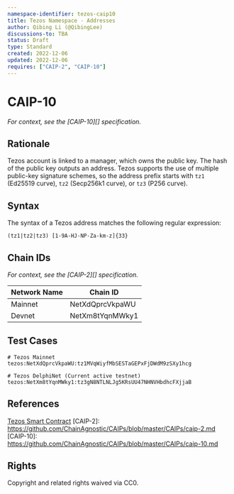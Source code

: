 ```yaml
---
namespace-identifier: tezos-caip10
title: Tezos Namespace - Addresses
author: Qibing Li (@QibingLee)
discussions-to: TBA
status: Draft
type: Standard
created: 2022-12-06
updated: 2022-12-06
requires: ["CAIP-2", "CAIP-10"]
---
```


# CAIP-10

_For context, see the [CAIP-10][] specification._

## Rationale

Tezos account is linked to a manager, which owns the public key. The hash of the public key outputs an address. Tezos supports the use of multiple public-key signature schemes, so the address prefix starts with `tz1` (Ed25519 curve), `tz2` (Secp256k1 curve), or `tz3` (P256 curve).

## Syntax

The syntax of a Tezos address matches the following regular expression:

`(tz1|tz2|tz3) [1-9A-HJ-NP-Za-km-z]{33}`

## Chain IDs

_For context, see the [CAIP-2][] specification._

| Network Name | Chain ID                         |
| ------------ | -------------------------------- |
| Mainnet      | NetXdQprcVkpaWU |
| Devnet       | NetXm8tYqnMWky1 |


## Test Cases

```
# Tezos Mainnet
tezos:NetXdQprcVkpaWU:tz1MVqWiyfMbSESTaGEPxFjDWdM9zSXy1hcg

# Tezos DelphiNet (Current active testnet)
tezos:NetXm8tYqnMWky1:tz3gN8NTLNLJg5KRsUU47NHNVHbdhcFXjjaB
```

## References

[Tezos Smart Contract](https://opentezos.com/tezos-basics/smart-contracts#general-definition-of-a-tezos-smart-contract)
[CAIP-2]: https://github.com/ChainAgnostic/CAIPs/blob/master/CAIPs/caip-2.md
[CAIP-10]: https://github.com/ChainAgnostic/CAIPs/blob/master/CAIPs/caip-10.md

## Rights

Copyright and related rights waived via CC0.